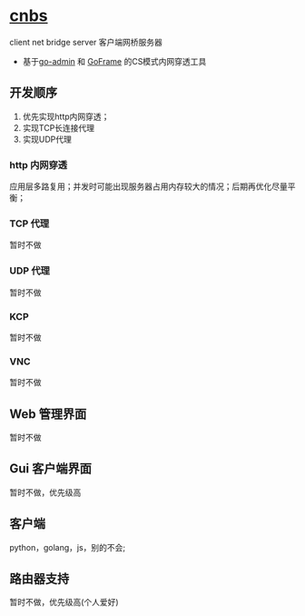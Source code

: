 # [cnbs](https://github.com/asppj/cnbs) 
 client net bridge  server
 客户端网桥服务器

* 基于[go-admin](https://github.com/GoAdminGroup/go-admin) 和 [GoFrame](https://github.com/gogf/gf) 的CS模式内网穿透工具

## 开发顺序

1. 优先实现http内网穿透；
2. 实现TCP长连接代理
3. 实现UDP代理

### http 内网穿透

应用层多路复用；并发时可能出现服务器占用内存较大的情况；后期再优化尽量平衡；

### TCP 代理

暂时不做

### UDP 代理

暂时不做

### KCP 

暂时不做

### VNC

暂时不做

## Web 管理界面

暂时不做

## Gui 客户端界面

暂时不做，优先级高

## 客户端

python，golang，js，别的不会;

## 路由器支持

暂时不做，优先级高(个人爱好)